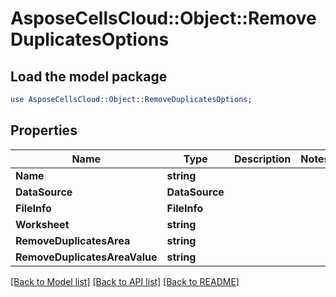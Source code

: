 # AsposeCellsCloud::Object::RemoveDuplicatesOptions 

## Load the model package
```perl
use AsposeCellsCloud::Object::RemoveDuplicatesOptions;
```

## Properties
Name | Type | Description | Notes
------------ | ------------- | ------------- | -------------
**Name** | **string** |  |
**DataSource** | **DataSource** |  |
**FileInfo** | **FileInfo** |  |
**Worksheet** | **string** |  |
**RemoveDuplicatesArea** | **string** |  |
**RemoveDuplicatesAreaValue** | **string** |  |  

[[Back to Model list]](../README.md#documentation-for-models) [[Back to API list]](../README.md#documentation-for-api-endpoints) [[Back to README]](../README.md)

